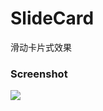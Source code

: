 # SlideCard
滑动卡片式效果

### Screenshot
<img src="http://7viip0.com1.z0.glb.clouddn.com/SlideCard-demo-2015-04-30.gif" />
